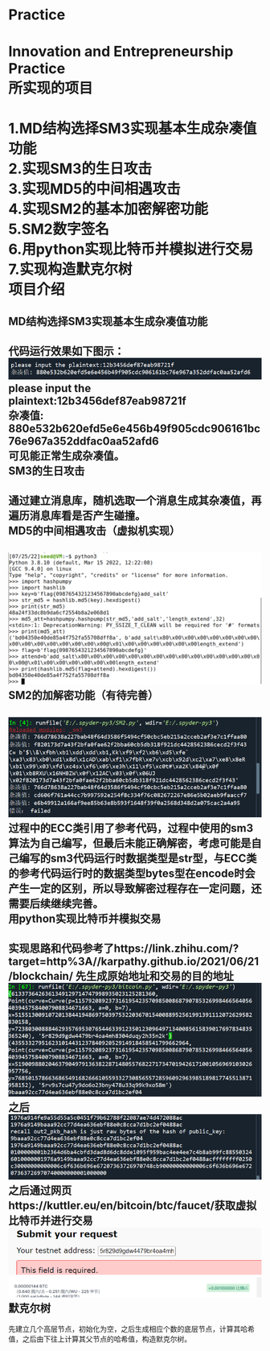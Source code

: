 # Practice
Innovation and Entrepreneurship Practice<br>
所实现的项目<br>
===========
1.MD结构选择SM3实现基本生成杂凑值功能<br>
2.实现SM3的生日攻击<br>
3.实现MD5的中间相遇攻击<br>
4.实现SM2的基本加密解密功能<br>
5.SM2数字签名<br>
6.用python实现比特币并模拟进行交易<br>
7.实现构造默克尔树<br>
项目介绍<br>
=======
MD结构选择SM3实现基本生成杂凑值功能<br>
-----
代码运行效果如下图示：
![image](https://github.com/nadphwr/Practice/blob/main/sm3.png)<br>
please input the plaintext:12b3456def87eab98721f<br>
杂凑值: 880e532b620efd5e6e456b49f905cdc906161bc76e967a352ddfac0aa52afd6<br>
可见能正常生成杂凑值。<br>
SM3的生日攻击<br>
---
通过建立消息库，随机选取一个消息生成其杂凑值，再遍历消息库看是否产生碰撞。<br>
MD5的中间相遇攻击（虚拟机实现）<br>
---
![image](https://github.com/nadphwr/Practice/blob/main/md5.png)<br>
SM2的加解密功能（有待完善）<br>
---
![image](https://github.com/nadphwr/Practice/blob/main/sm2.png)<br>
过程中的ECC类引用了参考代码，过程中使用的sm3算法为自己编写，但最后未能正确解密，考虑可能是自己编写的sm3代码运行时数据类型是str型，与ECC类的参考代码运行时的数据类型bytes型在encode时会产生一定的区别，所以导致解密过程存在一定问题，还需要后续继续完善。<br>
用python实现比特币并模拟交易<br>
---
实现思路和代码参考了https://link.zhihu.com/?target=http%3A//karpathy.github.io/2021/06/21/blockchain/
先生成原始地址和交易的目的地址<br>
![image](https://github.com/nadphwr/Practice/blob/main/bitcoin1.png)<br>
之后<br>
![image](https://github.com/nadphwr/Practice/blob/main/bitcoin2.png)<br>
之后通过网页https://kuttler.eu/en/bitcoin/btc/faucet/获取虚拟比特币并进行交易<br>
![image](https://github.com/nadphwr/Practice/blob/main/模拟交易1.png)<br>
![image](https://github.com/nadphwr/Practice/blob/main/模拟交易2.png)<br>
默克尔树<br>
---
先建立几个高层节点，初始化为空，之后生成相应个数的底层节点，计算其哈希值，之后由下往上计算其父节点的哈希值，构造默克尔树。<br>
